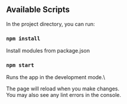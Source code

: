 ## Available Scripts

In the project directory, you can run:

### `npm install`
Install modules from package.json

### `npm start`

Runs the app in the development mode.\

The page will reload when you make changes.\
You may also see any lint errors in the console.

